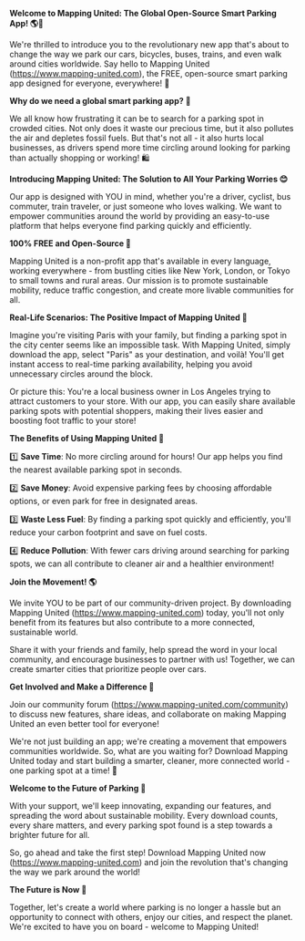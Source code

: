 **Welcome to Mapping United: The Global Open-Source Smart Parking App! 🌎🚗**

We're thrilled to introduce you to the revolutionary new app that's about to change the way we park our cars, bicycles, buses, trains, and even walk around cities worldwide. Say hello to Mapping United (https://www.mapping-united.com), the FREE, open-source smart parking app designed for everyone, everywhere! 🌟

**Why do we need a global smart parking app? 🤔**

We all know how frustrating it can be to search for a parking spot in crowded cities. Not only does it waste our precious time, but it also pollutes the air and depletes fossil fuels. But that's not all - it also hurts local businesses, as drivers spend more time circling around looking for parking than actually shopping or working! 🛍️

**Introducing Mapping United: The Solution to All Your Parking Worries 😊**

Our app is designed with YOU in mind, whether you're a driver, cyclist, bus commuter, train traveler, or just someone who loves walking. We want to empower communities around the world by providing an easy-to-use platform that helps everyone find parking quickly and efficiently.

**100% FREE and Open-Source 🙌**

Mapping United is a non-profit app that's available in every language, working everywhere - from bustling cities like New York, London, or Tokyo to small towns and rural areas. Our mission is to promote sustainable mobility, reduce traffic congestion, and create more livable communities for all.

**Real-Life Scenarios: The Positive Impact of Mapping United 🌈**

Imagine you're visiting Paris with your family, but finding a parking spot in the city center seems like an impossible task. With Mapping United, simply download the app, select "Paris" as your destination, and voilà! You'll get instant access to real-time parking availability, helping you avoid unnecessary circles around the block.

Or picture this: You're a local business owner in Los Angeles trying to attract customers to your store. With our app, you can easily share available parking spots with potential shoppers, making their lives easier and boosting foot traffic to your store!

**The Benefits of Using Mapping United 🌟**

1️⃣ **Save Time**: No more circling around for hours! Our app helps you find the nearest available parking spot in seconds.

2️⃣ **Save Money**: Avoid expensive parking fees by choosing affordable options, or even park for free in designated areas.

3️⃣ **Waste Less Fuel**: By finding a parking spot quickly and efficiently, you'll reduce your carbon footprint and save on fuel costs.

4️⃣ **Reduce Pollution**: With fewer cars driving around searching for parking spots, we can all contribute to cleaner air and a healthier environment!

**Join the Movement! 🌎**

We invite YOU to be part of our community-driven project. By downloading Mapping United (https://www.mapping-united.com) today, you'll not only benefit from its features but also contribute to a more connected, sustainable world.

Share it with your friends and family, help spread the word in your local community, and encourage businesses to partner with us! Together, we can create smarter cities that prioritize people over cars.

**Get Involved and Make a Difference 🌟**

Join our community forum (https://www.mapping-united.com/community) to discuss new features, share ideas, and collaborate on making Mapping United an even better tool for everyone!

We're not just building an app; we're creating a movement that empowers communities worldwide. So, what are you waiting for? Download Mapping United today and start building a smarter, cleaner, more connected world - one parking spot at a time! 🚀

**Welcome to the Future of Parking 🌟**

With your support, we'll keep innovating, expanding our features, and spreading the word about sustainable mobility. Every download counts, every share matters, and every parking spot found is a step towards a brighter future for all.

So, go ahead and take the first step! Download Mapping United now (https://www.mapping-united.com) and join the revolution that's changing the way we park around the world!

**The Future is Now 🌟**

Together, let's create a world where parking is no longer a hassle but an opportunity to connect with others, enjoy our cities, and respect the planet. We're excited to have you on board - welcome to Mapping United!